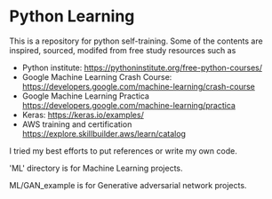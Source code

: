 # Python Learning

This is a repository for python self-training.
Some of the contents are inspired, sourced, modifed from free study resources such as 
  - Python institute: https://pythoninstitute.org/free-python-courses/
  - Google Machine Learning Crash Course: https://developers.google.com/machine-learning/crash-course
  - Google Machine Learning Practica https://developers.google.com/machine-learning/practica
  - Keras: https://keras.io/examples/
  - AWS training and certification https://explore.skillbuilder.aws/learn/catalog

I tried my best efforts to put references or write my own code.

'ML' directory is for Machine Learning projects. 

ML/GAN_example is for Generative adversarial network projects.
